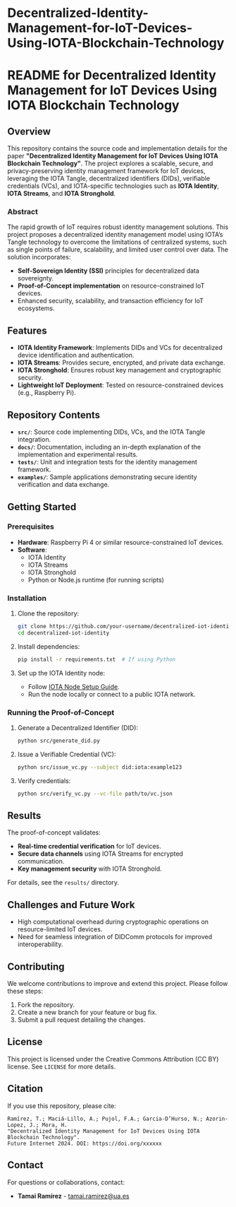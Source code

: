 # Decentralized-Identity-Management-for-IoT-Devices-Using-IOTA-Blockchain-Technology

# README for Decentralized Identity Management for IoT Devices Using IOTA Blockchain Technology

## Overview
This repository contains the source code and implementation details for the paper **"Decentralized Identity Management for IoT Devices Using IOTA Blockchain Technology"**. The project explores a scalable, secure, and privacy-preserving identity management framework for IoT devices, leveraging the IOTA Tangle, decentralized identifiers (DIDs), verifiable credentials (VCs), and IOTA-specific technologies such as **IOTA Identity**, **IOTA Streams**, and **IOTA Stronghold**.

### Abstract
The rapid growth of IoT requires robust identity management solutions. This project proposes a decentralized identity management model using IOTA’s Tangle technology to overcome the limitations of centralized systems, such as single points of failure, scalability, and limited user control over data. The solution incorporates:
- **Self-Sovereign Identity (SSI)** principles for decentralized data sovereignty.
- **Proof-of-Concept implementation** on resource-constrained IoT devices.
- Enhanced security, scalability, and transaction efficiency for IoT ecosystems.

## Features
- **IOTA Identity Framework**: Implements DIDs and VCs for decentralized device identification and authentication.
- **IOTA Streams**: Provides secure, encrypted, and private data exchange.
- **IOTA Stronghold**: Ensures robust key management and cryptographic security.
- **Lightweight IoT Deployment**: Tested on resource-constrained devices (e.g., Raspberry Pi).

## Repository Contents
- **`src/`**: Source code implementing DIDs, VCs, and the IOTA Tangle integration.
- **`docs/`**: Documentation, including an in-depth explanation of the implementation and experimental results.
- **`tests/`**: Unit and integration tests for the identity management framework.
- **`examples/`**: Sample applications demonstrating secure identity verification and data exchange.

## Getting Started

### Prerequisites
- **Hardware**: Raspberry Pi 4 or similar resource-constrained IoT devices.
- **Software**:
  - IOTA Identity
  - IOTA Streams
  - IOTA Stronghold
  - Python or Node.js runtime (for running scripts)

### Installation
1. Clone the repository:
   ```bash
   git clone https://github.com/your-username/decentralized-iot-identity
   cd decentralized-iot-identity
   ```
2. Install dependencies:
   ```bash
   pip install -r requirements.txt  # If using Python
   ```

3. Set up the IOTA Identity node:
   - Follow [IOTA Node Setup Guide](https://docs.iota.org/).
   - Run the node locally or connect to a public IOTA network.

### Running the Proof-of-Concept
1. Generate a Decentralized Identifier (DID):
   ```bash
   python src/generate_did.py
   ```
2. Issue a Verifiable Credential (VC):
   ```bash
   python src/issue_vc.py --subject did:iota:example123
   ```
3. Verify credentials:
   ```bash
   python src/verify_vc.py --vc-file path/to/vc.json
   ```

## Results
The proof-of-concept validates:
- **Real-time credential verification** for IoT devices.
- **Secure data channels** using IOTA Streams for encrypted communication.
- **Key management security** with IOTA Stronghold.

For details, see the `results/` directory.

## Challenges and Future Work
- High computational overhead during cryptographic operations on resource-limited IoT devices.
- Need for seamless integration of DIDComm protocols for improved interoperability.

## Contributing
We welcome contributions to improve and extend this project. Please follow these steps:
1. Fork the repository.
2. Create a new branch for your feature or bug fix.
3. Submit a pull request detailing the changes.

## License
This project is licensed under the Creative Commons Attribution (CC BY) license. See `LICENSE` for more details.

## Citation
If you use this repository, please cite:
```
Ramírez, T.; Maciá-Lillo, A.; Pujol, F.A.; Garcia-D’Hurso, N.; Azorin-Lopez, J.; Mora, H. 
"Decentralized Identity Management for IoT Devices Using IOTA Blockchain Technology". 
Future Internet 2024. DOI: https://doi.org/xxxxxx
```

## Contact
For questions or collaborations, contact:
- **Tamai Ramírez** - [tamai.ramirez@ua.es](mailto:tamai.ramirez@ua.es)

